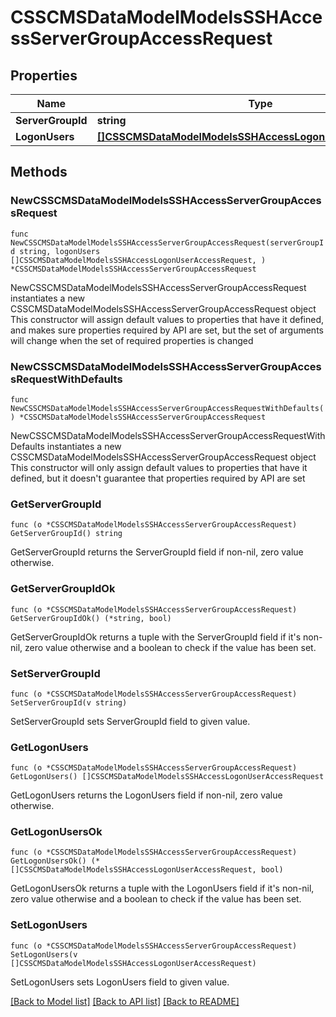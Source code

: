 # CSSCMSDataModelModelsSSHAccessServerGroupAccessRequest

## Properties

Name | Type | Description | Notes
------------ | ------------- | ------------- | -------------
**ServerGroupId** | **string** |  | 
**LogonUsers** | [**[]CSSCMSDataModelModelsSSHAccessLogonUserAccessRequest**](CSSCMSDataModelModelsSSHAccessLogonUserAccessRequest.md) |  | 

## Methods

### NewCSSCMSDataModelModelsSSHAccessServerGroupAccessRequest

`func NewCSSCMSDataModelModelsSSHAccessServerGroupAccessRequest(serverGroupId string, logonUsers []CSSCMSDataModelModelsSSHAccessLogonUserAccessRequest, ) *CSSCMSDataModelModelsSSHAccessServerGroupAccessRequest`

NewCSSCMSDataModelModelsSSHAccessServerGroupAccessRequest instantiates a new CSSCMSDataModelModelsSSHAccessServerGroupAccessRequest object
This constructor will assign default values to properties that have it defined,
and makes sure properties required by API are set, but the set of arguments
will change when the set of required properties is changed

### NewCSSCMSDataModelModelsSSHAccessServerGroupAccessRequestWithDefaults

`func NewCSSCMSDataModelModelsSSHAccessServerGroupAccessRequestWithDefaults() *CSSCMSDataModelModelsSSHAccessServerGroupAccessRequest`

NewCSSCMSDataModelModelsSSHAccessServerGroupAccessRequestWithDefaults instantiates a new CSSCMSDataModelModelsSSHAccessServerGroupAccessRequest object
This constructor will only assign default values to properties that have it defined,
but it doesn't guarantee that properties required by API are set

### GetServerGroupId

`func (o *CSSCMSDataModelModelsSSHAccessServerGroupAccessRequest) GetServerGroupId() string`

GetServerGroupId returns the ServerGroupId field if non-nil, zero value otherwise.

### GetServerGroupIdOk

`func (o *CSSCMSDataModelModelsSSHAccessServerGroupAccessRequest) GetServerGroupIdOk() (*string, bool)`

GetServerGroupIdOk returns a tuple with the ServerGroupId field if it's non-nil, zero value otherwise
and a boolean to check if the value has been set.

### SetServerGroupId

`func (o *CSSCMSDataModelModelsSSHAccessServerGroupAccessRequest) SetServerGroupId(v string)`

SetServerGroupId sets ServerGroupId field to given value.


### GetLogonUsers

`func (o *CSSCMSDataModelModelsSSHAccessServerGroupAccessRequest) GetLogonUsers() []CSSCMSDataModelModelsSSHAccessLogonUserAccessRequest`

GetLogonUsers returns the LogonUsers field if non-nil, zero value otherwise.

### GetLogonUsersOk

`func (o *CSSCMSDataModelModelsSSHAccessServerGroupAccessRequest) GetLogonUsersOk() (*[]CSSCMSDataModelModelsSSHAccessLogonUserAccessRequest, bool)`

GetLogonUsersOk returns a tuple with the LogonUsers field if it's non-nil, zero value otherwise
and a boolean to check if the value has been set.

### SetLogonUsers

`func (o *CSSCMSDataModelModelsSSHAccessServerGroupAccessRequest) SetLogonUsers(v []CSSCMSDataModelModelsSSHAccessLogonUserAccessRequest)`

SetLogonUsers sets LogonUsers field to given value.



[[Back to Model list]](../README.md#documentation-for-models) [[Back to API list]](../README.md#documentation-for-api-endpoints) [[Back to README]](../README.md)


